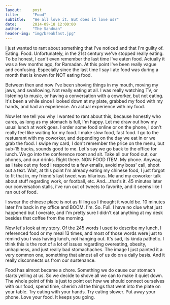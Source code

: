 ```yaml
---
layout:     post
title:      "Food"
subtitle:   "We all love it. But does it love us?"
date:       2014-09-18 12:00:00
author:     "The Sandman"
header-img: "img/breakfast.jpg"
---
```


<p>I just wanted to rant about something that I've noticed and that I'm guilty of. Eating. Food. Unfortunately, in the 21st century we've stopped really eating. To be honest, I can't even remember the last time I've eaten food. Actually it was a few months ago, for Ramadan. At this point I've been really vague and confusing. Especially since the last time I say I ate food was during a month that is known for NOT eating food.</p>

<p>Between then and now I've been shoving things in my mouth, moving my jaws, and swallowing. Not really eating at all. I was really watching TV, or listening to music, or having a conversation with a coworker, but not eating. It's been a while since I looked down at my plate, grabbed my food with my hands, and had an experience. An actual experience with my food.</p>

<p>Now let me tell you why I wanted to rant about this, because honestly who cares, as long as my stomach is full, I'm happy. Let me draw out how my usual lunch at work goes. I order some food online or on the phone, I don't really feel like waiting for my food. I make slow food, fast food. I go to the restuarant with my coworker, and depending on the day we eat in or we grab the food. I swipe my card, I don't remember the price on the menu, but sub-15 bucks, sounds good to me. Let's say we go back to the office for lunch. We go into the conference room and sit. Take all our food out, our phones, and our drinks. Right there. NON FOOD ITEM. My phone. Anyway, as I take out my food I respond to a few emails, avoid my boss' call, shoot out a text. Wait, at this point I'm already eating my chinese food, I just forgot to fit that in, my friend's last tweet was hilarious. Me and my coworker talk about stuff regarding work, or football, etc. And....that's it. 45 minutes later our conversation stalls, i've run out of tweets to favorite, and it seems like I ran out of food.</p>

<p>I swear the chinese place is not as filling as I thought it would be. 10 minutes later I'm back in my office and BOOM. I'm. So. Full. I have no clue what just happened but I overate, and I'm pretty sure I didn't eat anything at my desk besides that coffee from the morning. </p>

<p>Now let's look at my story. Of the 245 words I used to describe my lunch, I referenced food or my meal 13 times, and most of those words were just to remind you I was having lunch, not hanging out. It's sad, its kinda pathetic. I think this is the root of a lot of issues regarding overeating, obesity, unhapiness, and just really bad stomachaches. The image I just painted it a very common one, something that almost all of us do on a daily basis. And it really disconnects us from our sustenance.</p>

<p>Food has almost became a chore. Something we do cause our stomach starts yelling at us. So we decide to shove all we can to make it quiet down. The whole point of this is just to point out how we should connect ourselves with our food, spend time, cherish all the things that went into the plate on your table. Try eating with your hands. Try eating slower. Put away your phone. Love your food. It keeps you going.</p>